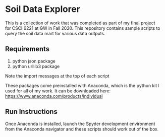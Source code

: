 # Soil Data Explorer

This is a collection of work that was completed as part of my final project for CSCI 6221 at GW in Fall 2020.
This repository contains sample scripts to query the soil data mart for various data outputs.

## Requirements

1. python json package
2. python urllib3 package

Note the import messages at the top of each script

These packages come preinstalled with Anaconda, which is the python kit I used for all of my work.
It can be downloaded here: https://www.anaconda.com/products/individual

## Run Instructions

Once Anaconda is installed, launch the Spyder development environment from the Anaconda navigator and these scripts should work out of the box.
